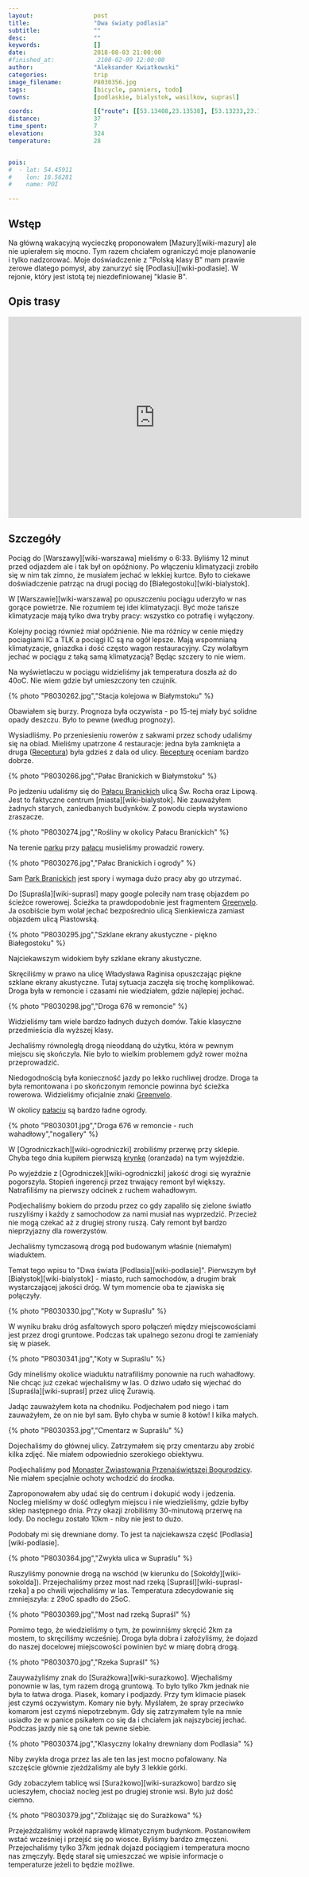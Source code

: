 ```yaml
---
layout:                 post
title:                  "Dwa światy podlasia"
subtitle:               ""
desc:                   ""
keywords:               []
date:                   2018-08-03 21:00:00
#finished_at:            2100-02-09 12:00:00
author:                 "Aleksander Kwiatkowski"
categories:             trip
image_filename:         P8030356.jpg
tags:                   [bicycle, panniers, todo]
towns:                  [podlaskie, bialystok, wasilkow, suprasl]

coords:                 [{"route": [[53.13408,23.13538], [53.13233,23.16843], [53.12543,23.18156], [53.14068,23.20044], [53.16096,23.19958], [53.19002,23.27417], [53.21012,23.33571], [53.21912,23.34593], [53.22498,23.36507], [53.21218,23.40961], [53.21691,23.43871], [53.21285,23.45888], [53.21079,23.45545]], "type": "bicycle"}]
distance:               37
time_spent:             7
elevation:              324
temperature:            28


pois:
#  - lat: 54.45911
#    lon: 18.56281
#    name: POI

---
```



## Wstęp

Na główną wakacyjną wycieczkę proponowałem [Mazury][wiki-mazury] ale nie upierałem się mocno.
Tym razem chciałem ograniczyć moje planowanie i tylko nadzorować. Moje doświadczenie
z "Polską klasy B" mam prawie zerowe dlatego pomysł, aby zanurzyć się
[Podlasiu][wiki-podlasie]. W rejonie, który jest istotą tej niezdefiniowanej "klasie B".



## Opis trasy

<iframe height='405' width='590' frameborder='0' allowtransparency='true' scrolling='no' src='https://www.strava.com/activities/1747516486/embed/35e8143dc32d10528b18290422e86f920ada3168'></iframe>


## Szczegóły

[wiki-palac-branickich]: https://pl.wikipedia.org/wiki/Pa%C5%82ac_Branickich_w_Bia%C5%82ymstoku
[wiki-park-branickich]: https://pl.wikipedia.org/wiki/Park_Branickich_w_Bia%C5%82ymstoku
[receptura]: http://restauracjareceptura.pl/

Pociąg do [Warszawy][wiki-warszawa] mieliśmy o 6:33. Byliśmy 12 minut przed odjazdem
ale i tak był on opóźniony. Po włączeniu klimatyzacji zrobiło się w nim tak zimno, że
musiałem jechać w lekkiej kurtce. Było to ciekawe doświadczenie patrząc na drugi pociąg do
[Białegostoku][wiki-bialystok].

W [Warszawie][wiki-warszawa] po opuszczeniu pociągu uderzyło w nas gorące
powietrze. Nie rozumiem tej idei klimatyzacji. Być może tańsze klimatyzacje mają
tylko dwa tryby pracy: wszystko co potrafię i wyłączony.

Kolejny pociąg również miał opóźnienie. Nie ma różnicy w cenie między pociagiami
IC a TLK a pociągi IC są na ogół lepsze. Mają wspomnianą klimatyzacje, gniazdka
i dość często wagon restauracyjny. Czy wolałbym jechać w pociągu z taką samą
klimatyzacją? Będąc szczery to nie wiem.

Na wyświetlaczu w pociągu widzieliśmy jak temperatura doszła aż do 40oC.
Nie wiem gdzie był umieszczony ten czujnik.

{% photo "P8030262.jpg","Stacja kolejowa w Białymstoku" %}

Obawiałem się burzy. Prognoza była oczywista - po 15-tej miały być
solidne opady deszczu. Było to pewne (według prognozy).

Wysiadliśmy. Po przeniesieniu rowerów z sakwami przez schody udaliśmy się na obiad.
Mieliśmy upatrzone 4 restauracje: jedna była zamknięta a druga
([Receptura][receptura]) była gdzieś z dala od ulicy. [Recepturę][receptura]
oceniam bardzo dobrze.

{% photo "P8030266.jpg","Pałac Branickich w Białymstoku" %}

Po jedzeniu udaliśmy się do [Pałacu Branickich][wiki-palac-branickich]
ulicą Św. Rocha oraz Lipową. Jest to faktyczne centrum [miasta][wiki-bialystok].
Nie zauważyłem żadnych starych, zaniedbanych budynków.
Z powodu ciepła wystawiono zraszacze.

{% photo "P8030274.jpg","Rośliny w okolicy Pałacu Branickich" %}

Na terenie [parku][wiki-park-branickich] przy [pałacu][wiki-palac-branickich] musieliśmy
prowadzić rowery.

{% photo "P8030276.jpg","Pałac Branickich i ogrody" %}

Sam [Park Branickich][wiki-park-branickich] jest spory i wymaga dużo pracy aby
go utrzymać.

Do [Supraśla][wiki-suprasl] mapy google poleciły nam trasę objazdem po ścieżce
rowerowej. Ścieżka ta prawdopodobnie jest fragmentem [Greenvelo][wiki-greenvelo].
Ja osobiście bym wolał jechać bezpośrednio ulicą Sienkiewicza zamiast objazdem
ulicą Piastowską.

{% photo "P8030295.jpg","Szklane ekrany akustyczne - piękno Białegostoku" %}

Najciekawszym widokiem były szklane ekrany akustyczne.

Skręciliśmy w prawo na ulicę Władysława Raginisa opuszczając piękne szklane
ekrany akustyczne. Tutaj sytuacja zaczęła się trochę komplikować.
Droga była w remoncie i czasami nie wiedziałem, gdzie najlepiej jechać.

{% photo "P8030298.jpg","Droga 676 w remoncie" %}

Widzieliśmy tam wiele bardzo ładnych dużych domów. Takie klasyczne
przedmieścia dla wyższej klasy.

Jechaliśmy równoległą drogą nieoddaną do użytku, która w pewnym miejscu się
skończyła. Nie było to wielkim problemem gdyż rower można przeprowadzić.

Niedogodnością była konieczność jazdy po lekko ruchliwej drodze. Droga ta
była remontowana i po skończonym remoncie powinna być ścieżka rowerowa.
Widzieliśmy oficjalnie znaki [Greenvelo][wiki-greenvelo].

[wiki-greenvelo]: https://pl.wikipedia.org/wiki/Wschodni_Szlak_Rowerowy_Green_Velo

W okolicy [pałaciu][wiki-palac-branickich] są bardzo ładne ogrody.

{% photo "P8030301.jpg","Droga 676 w remoncie - ruch wahadłowy","nogallery" %}

W [Ogrodniczkach][wiki-ogrodniczki] zrobiliśmy przerwę przy sklepie. Chyba tego dnia
kupiłem pierwszą [krynkę][krynka] (oranżada) na tym wyjeździe.

[krynka]: http://www.krynka.pl/

Po wyjeździe z [Ogrodniczek][wiki-ogrodniczki] jakość drogi się wyraźnie pogorszyła.
Stopień ingerencji przez trwający remont był większy. Natrafiliśmy na pierwszy
odcinek z ruchem wahadłowym.

Podjechaliśmy bokiem do przodu przez co gdy zapaliło się zielone światło ruszyliśmy
i każdy z samochodow za nami musiał nas wyprzedzić. Przecież nie mogą czekać aż
z drugiej strony ruszą. Cały remont był bardzo nieprzyjazny dla rowerzystów.

Jechaliśmy tymczasową drogą pod budowanym właśnie (niemałym) wiaduktem.

Temat tego wpisu to "Dwa świata [Podlasia][wiki-podlasie]". Pierwszym był
[Białystok][wiki-bialystok] - miasto, ruch samochodów, a drugim brak wystarczającej
jakości dróg. W tym momencie oba te zjawiska się połączyły.

{% photo "P8030330.jpg","Koty w Supraślu" %}

W wyniku braku dróg asfaltowych sporo połączeń między miejscowościami jest przez
drogi gruntowe. Podczas tak upalnego sezonu drogi te zamieniały się w piasek.

{% photo "P8030341.jpg","Koty w Supraślu" %}

Gdy mineliśmy okolice wiaduktu natrafiliśmy ponownie na ruch wahadłowy. Nie chcąc
już czekać wjechaliśmy w las. O dziwo udało się wjechać do [Supraśla][wiki-suprasl]
przez ulicę Żurawią.

Jadąc zauważyłem kota na chodniku. Podjechałem pod niego i tam zauważyłem, że
on nie był sam. Było chyba w sumie 8 kotów! I kilka małych.

{% photo "P8030353.jpg","Cmentarz w Supraślu" %}

Dojechaliśmy do głównej ulicy. Zatrzymałem się przy cmentarzu aby zrobić kilka zdjęć.
Nie miałem odpowiednio szerokiego obiektywu.

[suprasl-monaster]: http://monaster-suprasl.pl/

Podjechaliśmy pod [Monaster Zwiastowania Przenajświętszej Bogurodzicy][suprasl-monaster].
Nie miałem specjalnie ochoty wchodzić do środka.

Zaproponowałem aby udać się do centrum i dokupić wody i jedzenia.
Nocleg mieliśmy w dość odległym miejscu i nie wiedzieliśmy, gdzie byłby
sklep następnego dnia. Przy okazji zrobiliśmy 30-minutową przerwę na
lody. Do noclegu zostało 10km - niby nie jest to dużo.

Podobały mi się drewniane domy. To jest ta najciekawsza część [Podlasia][wiki-podlasie].

{% photo "P8030364.jpg","Zwykła ulica w Supraślu" %}

Ruszyliśmy ponownie drogą na wschód (w kierunku do [Sokołdy][wiki-sokolda]).
Przejechaliśmy przez most nad rzeką [Supraśl][wiki-suprasl-rzeka]
a po chwili wjechaliśmy w las. Temperatura zdecydowanie się zmniejszyła:
z 29oC spadło do 25oC.

{% photo "P8030369.jpg","Most nad rzeką Supraśl" %}

Pomimo tego, że wiedzieliśmy o tym, że powinniśmy skręcić 2km za mostem, to skręciliśmy
wcześniej. Droga była dobra i założyliśmy, że dojazd do naszej docelowej miejscowości
powinien być w miarę dobrą drogą.

{% photo "P8030370.jpg","Rzeka Supraśl" %}

Zauyważyliśmy znak do [Surażkowa][wiki-surazkowo]. Wjechaliśmy ponownie w las, tym razem
drogą gruntową. To było tylko 7km jednak nie była to łatwa droga. Piasek, komary i
podjazdy. Przy tym klimacie piasek jest czymś oczywistym. Komary nie były. Myślałem,
że spray przeciwko komarom jest czymś niepotrzebnym. Gdy się zatrzymałem tyle
na mnie usiadło że w panice psikałem co się da i chciałem jak najszybciej jechać.
Podczas jazdy nie są one tak pewne siebie.

{% photo "P8030374.jpg","Klasyczny lokalny drewniany dom Podlasia" %}

Niby zwykła droga przez las ale ten las jest mocno pofalowany. Na szczęście głównie
zjeżdżaliśmy ale były 3 lekkie górki.

Gdy zobaczyłem tablicę wsi [Surażkowo][wiki-surazkowo] bardzo się ucieszyłem, chociaż
nocleg jest po drugiej stronie wsi. Było już dość ciemno.

{% photo "P8030379.jpg","Zbliżając się do Surażkowa" %}

Przejeżdzaliśmy wokół naprawdę klimatycznym budynkom. Postanowiłem wstać wcześniej i
przejść się po wiosce. Byliśmy bardzo zmęczeni. Przejechaliśmy tylko 37km
jednak dojazd pociągiem i temperatura mocno nas zmęczyły. Będę starał się umieszczać
we wpisie informacje o temperaturze jeżeli to będzie możliwe.
